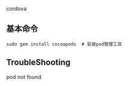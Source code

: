 cordova

## 基本命令

```shell
sudo gem install cocoapods	# 安装pod管理工具
```





## TroubleShooting



pod not found